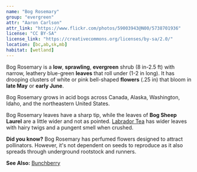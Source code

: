 ```yaml
---
name: "Bog Rosemary"
group: "evergreen"
attr: "Aaron Carlson"
attr_link: "https://www.flickr.com/photos/59003943@N00/5738701936"
license: "CC BY-SA"
license_link: "https://creativecommons.org/licenses/by-sa/2.0/"
location: [bc,ab,sk,mb]
habitat: [wetland]
---
```

Bog Rosemary is a **low**, **sprawling**, **evergreen** shrub (8 in-2.5 ft) with narrow, leathery blue-green **leaves** that roll under (1-2 in long). It has drooping clusters of white or pink bell-shaped **flowers** (.25 in) that bloom in **late May** or **early June**.

Bog Rosemary grows in acid bogs across Canada, Alaska, Washington, Idaho, and the northeastern United States.

Bog Rosemary leaves have a sharp tip, while the leaves of **Bog Sheep Laurel** are a little wider and not as pointed. [Labrador Tea](/trees/labtea/) has wider leaves with hairy twigs and a pungent smell when crushed.

**Did you know?** Bog Rosemary has perfumed flowers designed to attract pollinators. However, it's not dependent on seeds to reproduce as it also spreads through underground rootstock and runners.

<!-- generated, do not edit -->
**See Also:**
[Bunchberry](/plants/bunchby/)

